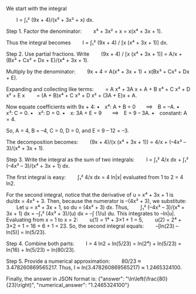 We start with the integral

  I = ∫₁² (9x + 4)/(x⁵ + 3x² + x) dx.

Step 1. Factor the denominator:
  x⁵ + 3x² + x = x(x⁴ + 3x + 1).

Thus the integral becomes
  I = ∫₁² (9x + 4) / [x (x⁴ + 3x + 1)] dx.

Step 2. Use partial fractions. Write
  (9x + 4) / [x (x⁴ + 3x + 1)] = A/x + (Bx³ + Cx² + Dx + E)/(x⁴ + 3x + 1).

Multiply by the denominator:
  9x + 4 = A(x⁴ + 3x + 1) + x(Bx³ + Cx² + Dx + E).

Expanding and collecting like terms:
  = A x⁴ + 3A x + A + B x⁴ + C x³ + D x² + E x
  = (A + B)x⁴ + C x³ + D x² + (3A + E)x + A.

Now equate coefficients with 9x + 4:
• x⁴: A + B = 0  ⟹ B = –A.
• x³: C = 0.
• x²: D = 0.
• x: 3A + E = 9  ⟹ E = 9 – 3A.
• constant: A = 4.

So, A = 4, B = –4, C = 0, D = 0, and E = 9 – 12 = –3.

The decomposition becomes:
  (9x + 4)/(x (x⁴ + 3x + 1)) = 4/x + (–4x³ – 3)/(x⁴ + 3x + 1).

Step 3. Write the integral as the sum of two integrals:
  I = ∫₁² 4/x dx + ∫₁² (–4x³ – 3)/(x⁴ + 3x + 1) dx.

The first integral is easy:
  ∫₁² 4/x dx = 4 ln|x| evaluated from 1 to 2 = 4 ln2.

For the second integral, notice that the derivative of u = x⁴ + 3x + 1 is
  du/dx = 4x³ + 3.
Then, because the numerator is –(4x³ + 3), we substitute:
  Let u = x⁴ + 3x + 1, so du = (4x³ + 3) dx. Thus,
  ∫₁² (–4x³ – 3)/(x⁴ + 3x + 1) dx = –∫₁² (4x³ + 3)/(u) dx = –∫ (1/u) du.
This integrates to –ln|u|. Evaluating from x = 1 to x = 2:
  u(1) = 1⁴ + 3×1 + 1 = 5,
  u(2) = 2⁴ + 3×2 + 1 = 16 + 6 + 1 = 23.
So, the second integral equals:
  –[ln(23) – ln(5)] = ln(5/23).

Step 4. Combine both parts:
  I = 4 ln2 + ln(5/23) = ln(2⁴) + ln(5/23) = ln(16) + ln(5/23) = ln(80/23).

Step 5. Provide a numerical approximation:
  80/23 ≈ 3.478260869565217.
Thus, I ≈ ln(3.478260869565217) ≈ 1.2465324100.

Finally, the answer in JSON format is:
{"answer": "\\ln\\left(\\frac{80}{23}\\right)", "numerical_answer": "1.2465324100"}